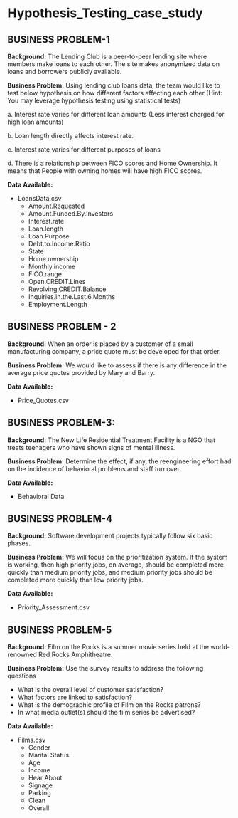 # Hypothesis_Testing_case_study

## BUSINESS PROBLEM-1
**Background:** 
The Lending Club is a peer-to-peer lending site where members make loans to each other. The site makes anonymized data on loans and borrowers publicly available.

**Business Problem:**
Using lending club loans data, the team would like to test below hypothesis on how different factors affecting each other (Hint: You may leverage hypothesis testing using statistical tests)

a. Interest rate varies for different loan amounts (Less interest charged for high loan amounts)

b. Loan length directly affects interest rate.

c. Interest rate varies for different purposes of loans

d. There is a relationship between FICO scores and Home Ownership. It means that People with owning homes will have high FICO scores.

**Data Available:**
- LoansData.csv
  - Amount.Requested
  - Amount.Funded.By.Investors
  - Interest.rate
  - Loan.length
  - Loan.Purpose
  - Debt.to.Income.Ratio
  - State
  - Home.ownership
  - Monthly.income
  - FICO.range
  - Open.CREDIT.Lines
  - Revolving.CREDIT.Balance
  - Inquiries.in.the.Last.6.Months
  - Employment.Length

## BUSINESS PROBLEM - 2
**Background:**
When an order is placed by a customer of a small manufacturing company, a price quote must be developed for that order.

**Business Problem:**
We would like to assess if there is any difference in the average price quotes provided by Mary and Barry.

**Data Available:**
- Price_Quotes.csv

## BUSINESS PROBLEM-3:
**Background:**
The New Life Residential Treatment Facility is a NGO that treats teenagers who have shown signs of mental illness.

**Business Problem:**
Determine the effect, if any, the reengineering effort had on the incidence of behavioral problems and staff turnover.

**Data Available:**
- Behavioral Data

## BUSINESS PROBLEM-4
**Background:**
Software development projects typically follow six basic phases.

**Business Problem:**
We will focus on the prioritization system. If the system is working, then high priority jobs, on average, should be completed more quickly than medium priority jobs, and medium priority jobs should be completed more quickly than low priority jobs.

**Data Available:**
- Priority_Assessment.csv

## BUSINESS PROBLEM-5
**Background:**
Film on the Rocks is a summer movie series held at the world-renowned Red Rocks Amphitheatre.

**Business Problem:**
Use the survey results to address the following questions
- What is the overall level of customer satisfaction?
- What factors are linked to satisfaction?
- What is the demographic profile of Film on the Rocks patrons?
- In what media outlet(s) should the film series be advertised?

**Data Available:**
- Films.csv
  - Gender
  - Marital Status
  - Age
  - Income
  - Hear About
  - Signage
  - Parking
  - Clean
  - Overall
